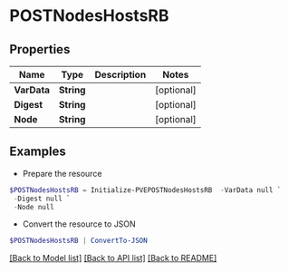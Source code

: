 # POSTNodesHostsRB
## Properties

Name | Type | Description | Notes
------------ | ------------- | ------------- | -------------
**VarData** | **String** |  | [optional] 
**Digest** | **String** |  | [optional] 
**Node** | **String** |  | [optional] 

## Examples

- Prepare the resource
```powershell
$POSTNodesHostsRB = Initialize-PVEPOSTNodesHostsRB  -VarData null `
 -Digest null `
 -Node null
```

- Convert the resource to JSON
```powershell
$POSTNodesHostsRB | ConvertTo-JSON
```

[[Back to Model list]](../README.md#documentation-for-models) [[Back to API list]](../README.md#documentation-for-api-endpoints) [[Back to README]](../README.md)

